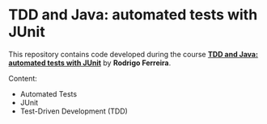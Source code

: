 # TDD and Java: automated tests with JUnit

This repository contains code developed during the course **[TDD and Java: automated tests with JUnit](https://www.alura.com.br/curso-online-tdd-java-testes-automatizados-junit)** by **Rodrigo Ferreira**.

Content:
- Automated Tests
- JUnit
- Test-Driven Development (TDD)